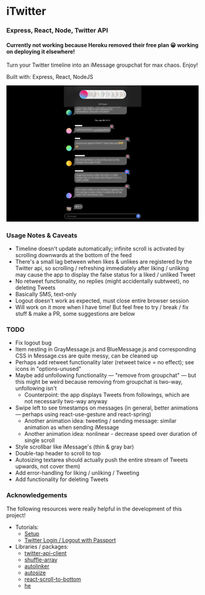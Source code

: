 # iTwitter
### Express, React, Node, Twitter API
#### Currently not working because Heroku removed their free plan 😀 working on deploying it elsewhere!
Turn your Twitter timeline into an iMessage groupchat for max chaos. Enjoy!

Built with: Express, React, NodeJS

![iMessage groupchat with texts as Tweets](screenshot.png)

### Usage Notes & Caveats
- Timeline doesn't update automatically; infinite scroll is activated by scrolling downwards at the bottom of the feed
- There's a small lag between when likes & unlikes are registered by the Twitter api, so scrolling / refreshing immediately after liking / unliking may cause the app to display the false status for a liked / unliked Tweet
- No retweet functionality, no replies (might accidentally subtweet), no deleting Tweets
- Basically SMS, text-only
- Logout doesn't work as expected, must close entire browser session
- Will work on it more when I have time! But feel free to try / break / fix stuff & make a PR, some suggestions are below

### TODO
- Fix logout bug
- Item nesting in GrayMessage.js and BlueMessage.js and corresponding CSS in Message.css are quite messy, can be cleaned up
- Perhaps add retweet functionality later (retweet twice = no effect); see icons in "options-unused"
- Maybe add unfollowing functionality — "remove from groupchat" — but this might be weird because removing from groupchat is
  two-way, unfollowing isn't
  - Counterpoint: the app displays Tweets from followings, which are not necessarily two-way anyway
- Swipe left to see timestamps on messages (in general, better animations — perhaps using react-use-gesture and react-spring)
  - Another animation idea: tweeting / sending message: similar animation as when sending iMessage
  - Another animation idea: nonlinear - decrease speed over duration of single scroll
- Style scrollbar like iMessage's (thin & gray bar)
- Double-tap header to scroll to top
- Autosizing textarea should actually push the entire stream of Tweets upwards, not cover them)
- Add error-handling for liking / unliking / Tweeting
- Add functionality for deleting Tweets

### Acknowledgements
The following resources were really helpful in the development of this project!
- Tutorials:
    - [Setup](https://www.freecodecamp.org/news/how-to-create-a-react-app-with-a-node-backend-the-complete-guide/)
    - [Twitter Login / Logout with Passport](https://medium.com/swlh/setting-up-twitter-oauth-with-node-and-passport-js-2298296b237c)
- Libraries / packages:
    - [twitter-api-client](https://www.npmjs.com/package/twitter-api-client)
    - [shuffle-array](https://www.npmjs.com/package/shuffle-array)
    - [autolinker](https://www.npmjs.com/package/autolinker)
    - [autosize](https://www.npmjs.com/package/autosize)
    - [react-scroll-to-bottom](https://www.npmjs.com/package/react-scroll-to-bottom)
    - [he](https://www.npmjs.com/package/he)
